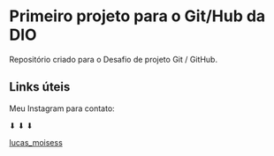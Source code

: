 # Primeiro projeto para o Git/Hub da DIO
Repositório criado para o Desafio de projeto Git / GitHub.

## Links úteis 
Meu Instagram para contato:


⬇ ⬇ ⬇


[lucas_moisess](https://www.instagram.com/lucas_moisess/)
